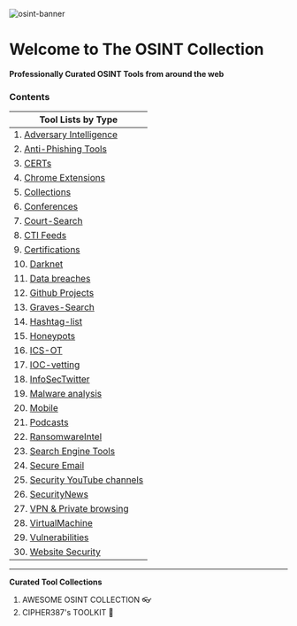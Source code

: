 
![osint-banner](https://github.com/chatala1/OSINT-KIT/assets/16328550/f2addaaf-c977-4b5a-8881-88c4081640ed)

# Welcome to The OSINT Collection
**Professionally Curated OSINT Tools from around the web**

### Contents

| **Tool Lists by Type** |
|---|
| 1. [Adversary Intelligence](/type/Adversary%20Intelligence.md) |
| 2. [Anti-Phishing Tools](/type/Anti-Phishing%20Tools.md) |
| 3. [CERTs](/type/CERTs.md) |
| 4. [Chrome Extensions](/type/Chrome%20Extensions.md) |
| 5. [Collections](/type/Collections.md) |
| 6. [Conferences](/type/Conferences.md) |
| 7. [Court-Search](/type/Court-Search.md) |
| 8. [CTI Feeds](/type/CTI%20Feeds.md) |
| 9. [Certifications](/type/Certifications.md) |
| 10. [Darknet](/type/Darknet.md) |
| 11. [Data breaches](/type/Data%20breaches.md) |
| 12. [Github Projects](/type/Github%20Projects.md) |
| 13. [Graves-Search](/type/Graves-Search.md) |
| 14. [Hashtag-list](/type/Hashtag-list.md) |
| 15. [Honeypots](/type/Honeypots.md) |
| 16. [ICS-OT](/type/ICS-OT.md) |
| 17. [IOC-vetting](/type/IOC-vetting.md) |
| 18. [InfoSecTwitter](/type/InfoSecTwitter.md) |
| 19. [Malware analysis](/type/Malware%20analysis.md) |
| 20. [Mobile](/type/Mobile.md) |
| 21. [Podcasts](/type/Podcasts.md) |
| 22. [RansomwareIntel](/type/RansomwareIntel.md) |
| 23. [Search Engine Tools](/type/Search%20Engine%20Tools.md) |
| 24. [Secure Email](/type/Secure%20Email.md) |
| 25. [Security YouTube channels](/type/Security%20YouTube%20channels.md) |
| 26. [SecurityNews](/type/SecurityNews.md) |
| 27. [VPN & Private browsing](/type/VPN%20%26%20Private%20browsing.md) |
| 28. [VirtualMachine](/type/VirtualMachine.md) |
| 29. [Vulnerabilities](/type/Vulnerabilities.md) |
| 30. [Website Security](/type/Website%20Security.md) |


---

**Curated Tool Collections**
1. AWESOME OSINT COLLECTION 👓
2. CIPHER387's TOOLKIT 👾
